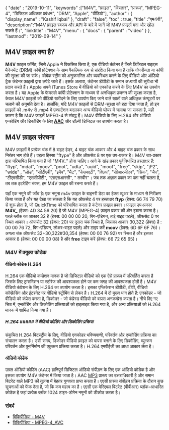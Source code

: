 {
  "date" : "2019-10-11",
  "keywords" :["M4V", "फ़ाइल", "विस्तार", "प्रारूप", "MPEG-4", "डिजिटल अधिकार प्रबंधन", "DRM", "Apple", "वीडियो"],
  "author" : {
    "display_name" : "Kashif Iqbal"
},
  "draft" : "false",
  "toc" : true,
  "title" :"एम4वी",
  "description":"M4V फ़ाइल स्वरूप और API के बारे में जानें जो M4V फ़ाइलें बना और खोल सकते हैं।",
  "linktitle" : "M4V",
  "menu" : {
    "docs" : {
      "parent" : "video"
}
},
  "lastmod" : "2019-09-14"
}

## M4V फ़ाइल क्या है?

**M4V** फ़ाइल फ़ॉर्मैट, जिसे Apple ने विकसित किया है, एक वीडियो कंटेनर है जिसे डिजिटल राइट्स मैनेजमेंट (DRM) कॉपी प्रोटेक्शन के साथ वैकल्पिक रूप से संरक्षित किया गया है ताकि गोपनीयता या कॉपी की सुरक्षा की जा सके। प्लेबैक स्ट्रीम को अनुक्रमणित और व्यवस्थित करने के लिए वीडियो और ऑडियो ट्रैक कंटेनर फ़ाइलों द्वारा लपेटे जाते हैं। इसके अलावा, कंटेनर डीवीडी के समान अध्यायों की सुविधा भी प्रदान करते हैं। Apple अपने iTunes Store में वीडियो को एनकोड करने के लिए M4V का उपयोग करता है। यह Apple के फेयरप्ले कॉपी प्रोटेक्शन के माध्यम से अनधिकृत प्रजनन की सुरक्षा करता है, केवल M4V फ़ाइलों को वीडियो खरीदने के लिए उपयोग किए जाने वाले खातों वाले अधिकृत कंप्यूटरों पर चलाने की अनुमति देता है। हालाँकि, यदि M4V फ़ाइलों से DRM-सुरक्षा को हटा दिया जाता है, तो इन फ़ाइलों को .m4v से .mp4 में एक्सटेंशन बदलकर अन्य वीडियो प्लेयर में चलाया जा सकता है, यही कारण है कि M4V फ़ाइलें MPEG-4 से संबद्ध हैं। M4V वीडियो के लिए H.264 और ऑडियो एन्कोडिंग और डिकोडिंग के लिए **[AAC](/hi/audio/aac/)** और डॉल्बी डिजिटल का उपयोग करता है।

## M4V फ़ाइल संरचना ##

M4V फ़ाइलों में प्रत्येक चंक में 8 बाइट हेडर, 4 बाइट चंक आकार और 4 बाइट चंक प्रकार के साथ निरंतर भाग होते हैं। पहला हिस्सा "ftype" है और ऑफ़सेट 8 पर एक उप-प्रकार है। M4V उप-प्रकार द्वारा परिभाषित किया गया है जो "M4V_" होना चाहिए। आगे के खंड प्रकार पूर्वनिर्धारित हस्ताक्षर हैं: "ftyp", "mdat", "moov", "pnot", "udta", "uuid", "moof", "free", "skip", "jP2", "wide" , "लोड", "सीटीएबी", "इमैप", "मैट", "केएमएटी", "क्लिप", "सीआरजीएन", "सिंक", "चैप", "टीएमसीडी", "एससीपीटी", "एसएसआरसी", " तस्वीर"। जब तक अज्ञात प्रकार का पता नहीं चलता है, तब तक इटरेटिंग चंक्स, हम M4V फ़ाइल की रचना करते हैं।

यहाँ एक नमूने की जाँच है: एक नमूना m4v फ़ाइल के बाइनरी डेटा का हेक्स व्यूअर के माध्यम से निरीक्षण किया जाता है और यह देखा जा सकता है कि यह ऑफ़सेट 4 पर हस्ताक्षर **ftyp** (हेक्स: 66 74 79 70) से शुरू होता है, जो QuickTime को परिभाषित करता है कंटेनर फ़ाइल प्रकार। फ़ाइल उप-प्रकार **M4V_** (हेक्स: 4D 34 56 20) है जो M4V (MPEG-4) फ़ाइल प्रकार की ओर इशारा करता है। पहले ब्लॉक का आकार 32 है (हेक्स: 00 00 00 20, बिग-एंडियन, हाई बाइट पहले), ऑफसेट 0 पर स्थित आकार। ऑफसेट 32 (हेक्स: 20) पर दूसरा चंक स्थित है, जिसका आकार 30,322 (हेक्स) है : 00 00 76 72, बिग-एंडियन, लोअर-बाइट पहले) और टाइप करें **moov** (हेक्स: 6D 6F 6F 76)। अगला चंक ऑफ़सेट 32+30,322#30,354 (हेक्स: 00 00 76 92) पर स्थित है और इसका आकार 8 (हेक्स: 00 00 00 08) है और **free** टाइप करें (हेक्स: 66 72 65 65)।
### M4V में प्रयुक्त कोडेक ###

#### वीडियो कोडेक H.264 ####

H.264 एक वीडियो कम्प्रेशन मानक है जो डिजिटल वीडियो को एक ऐसे प्रारूप में परिवर्तित करता है जिसके लिए ट्रांसमिशन या स्टोरेज की आवश्यकता होने पर कम जगह की आवश्यकता होती है। M4V वीडियो कंप्रेशन के लिए H.264 का उपयोग करता है। इसका एप्लिकेशन डीवीडी, टीवी, वीडियो कॉन्फ़्रेंसिंग और इंटरनेट पर वीडियो स्ट्रीमिंग से लेकर है। H.264 में दो मुख्य भाग होते हैं: एनकोडर - जो वीडियो को कंप्रेस करता है, डिकोडर - जो कंप्रेस्ड वीडियो को वापस अनकम्प्रेस करता है। नीचे दिए गए चित्र में, एन्कोडिंग और डिकोडिंग प्रक्रियाओं को हाइलाइट किया गया है, और अन्य प्रक्रियाओं को H.264 मानक में शामिल किया गया है।

##### H.264 ##### में वीडियो कोडिंग और डिकोडिंग प्रक्रिया

संकुचित H.264 बिटस्ट्रीम के लिए, वीडियो एनकोडर भविष्यवाणी, परिवर्तन और एन्कोडिंग प्रक्रिया का संचालन करता है। उसी समय, डिकोडर वीडियो फ़ाइल को वापस बनाने के लिए डिकोडिंग, व्युत्क्रम परिवर्तन और पुनर्निर्माण की व्युत्क्रम प्रक्रिया करता है। H.264 एमपीईजी का आधा आकार लेता है।

#### ऑडियो कोडेक ####

उन्नत ऑडियो कोडिंग (AAC) हानिपूर्ण डिजिटल ऑडियो संपीड़न के लिए एक ऑडियो कोडेक है और इसका उपयोग M4V कंटेनर में किया जाता है। AAC [MP3](/hi/audio/mp3/) प्रारूप का उत्तराधिकारी है और समान बिटरेट वाले MP3 की तुलना में बेहतर गुणवत्ता प्राप्त करता है। एएसी प्रारूप संपीड़न प्रक्रिया के दौरान कुछ सूचनाओं को फेंक देता है, जो कि कम महत्व का है। एएसी एक वेरिएबल बिटरेट (वीबीआर) ब्लॉक-आधारित कोडेक है जहां प्रत्येक ब्लॉक 1024 टाइम-डोमेन नमूनों को डीकोड करता है।

### संदर्भ ###

* [विकिपीडिया - M4V](https://en.wikipedia.org/wiki/M4V)
* [विकिपीडिया - MPEG-4_AVC](https://en.wikipedia.org/wiki/H.264/MPEG-4_AVC)

